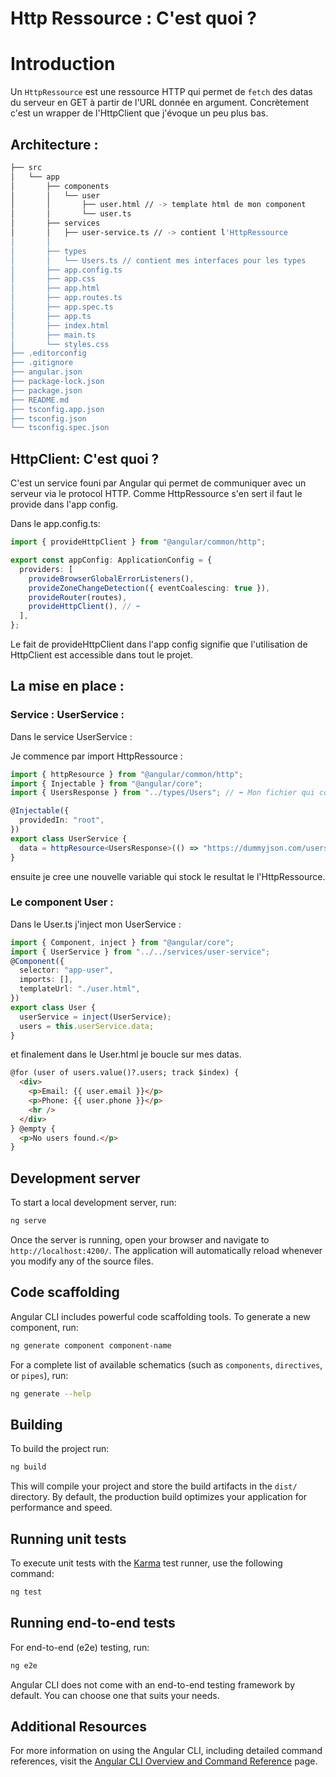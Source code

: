 # Http Ressource : C'est quoi ?

# Introduction

Un `HttpRessource` est une ressource HTTP qui permet de `fetch` des datas du serveur en GET à partir de l'URL donnée en argument.
Concrètement c'est un wrapper de l'HttpClient que j'évoque un peu plus bas.

## Architecture :

```bash
├── src
│   └── app
│       ├── components
│       │   └── user
│       │       ├── user.html // -> template html de mon component
│       │       └── user.ts
│       ├── services
│       │   ├── user-service.ts // -> contient l'HttpRessource
│       │
│       ├── types
│       │   └── Users.ts // contient mes interfaces pour les types
│       ├── app.config.ts
│       ├── app.css
│       ├── app.html
│       ├── app.routes.ts
│       ├── app.spec.ts
│       ├── app.ts
│       ├── index.html
│       ├── main.ts
│       └── styles.css
├── .editorconfig
├── .gitignore
├── angular.json
├── package-lock.json
├── package.json
├── README.md
├── tsconfig.app.json
├── tsconfig.json
└── tsconfig.spec.json

```

## HttpClient: C'est quoi ?

C'est un service founi par Angular qui permet de communiquer avec un serveur via le protocol HTTP.
Comme HttpRessource s'en sert il faut le provide dans l'app config.

Dans le app.config.ts:

```typescript
import { provideHttpClient } from "@angular/common/http";

export const appConfig: ApplicationConfig = {
  providers: [
    provideBrowserGlobalErrorListeners(),
    provideZoneChangeDetection({ eventCoalescing: true }),
    provideRouter(routes),
    provideHttpClient(), // ⬅️
  ],
};
```

Le fait de provideHttpClient dans l'app config signifie que l'utilisation de HttpClient est accessible dans tout le projet.

## La mise en place :

### Service : UserService :

Dans le service UserService :

Je commence par import HttpRessource :

```typescript
import { httpResource } from "@angular/common/http";
import { Injectable } from "@angular/core";
import { UsersResponse } from "../types/Users"; // ⬅️ Mon fichier qui contient l'interface avec le type User

@Injectable({
  providedIn: "root",
})
export class UserService {
  data = httpResource<UsersResponse>(() => "https://dummyjson.com/users");
}
```

ensuite je cree une nouvelle variable qui stock le resultat le l'HttpRessource.

### Le component User :

Dans le User.ts j'inject mon UserService :

```typescript
import { Component, inject } from "@angular/core";
import { UserService } from "../../services/user-service";
@Component({
  selector: "app-user",
  imports: [],
  templateUrl: "./user.html",
})
export class User {
  userService = inject(UserService);
  users = this.userService.data;
}
```

et finalement dans le User.html je boucle sur mes datas.

```html
@for (user of users.value()?.users; track $index) {
  <div>
    <p>Email: {{ user.email }}</p>
    <p>Phone: {{ user.phone }}</p>
    <hr />
  </div>
} @empty {
  <p>No users found.</p>
}
```

## Development server

To start a local development server, run:

```bash
ng serve
```

Once the server is running, open your browser and navigate to `http://localhost:4200/`. The application will automatically reload whenever you modify any of the source files.

## Code scaffolding

Angular CLI includes powerful code scaffolding tools. To generate a new component, run:

```bash
ng generate component component-name
```

For a complete list of available schematics (such as `components`, `directives`, or `pipes`), run:

```bash
ng generate --help
```

## Building

To build the project run:

```bash
ng build
```

This will compile your project and store the build artifacts in the `dist/` directory. By default, the production build optimizes your application for performance and speed.

## Running unit tests

To execute unit tests with the [Karma](https://karma-runner.github.io) test runner, use the following command:

```bash
ng test
```

## Running end-to-end tests

For end-to-end (e2e) testing, run:

```bash
ng e2e
```

Angular CLI does not come with an end-to-end testing framework by default. You can choose one that suits your needs.

## Additional Resources

For more information on using the Angular CLI, including detailed command references, visit the [Angular CLI Overview and Command Reference](https://angular.dev/tools/cli) page.

